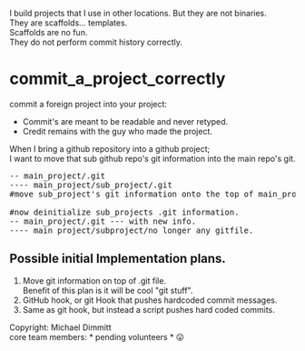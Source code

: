 I build projects that I use in other locations. But they are not binaries. 
<br>They are scaffolds... templates.
<br>Scaffolds are no fun.
<br>They do not perform commit history correctly.

# commit_a_project_correctly
commit a foreign project into your project:
 * Commit's are meant to be readable and never retyped.
 * Credit remains with the guy who made the project.

When I bring a github repository into a github project; 
<br>I want to move that sub github repo's git information into the main repo's git.


<pre>
-- main_project/.git
---- main_project/sub_project/.git
#move sub_project's git information onto the top of main_project's git information.

#now deinitialize sub_projects .git information.
-- main_project/.git --- with new info.
---- main_project/subproject/no_longer_any_gitfile.
</pre>

## Possible initial Implementation plans.
1. Move git information on top of .git file. <br> Benefit of this plan is it will be cool "git stuff".
2. GitHub hook, or git Hook that pushes hardcoded commit messages.
3. Same as git hook, but instead a script pushes hard coded commits.

Copyright: Michael Dimmitt
<br>core team members: * pending volunteers * 😛 

